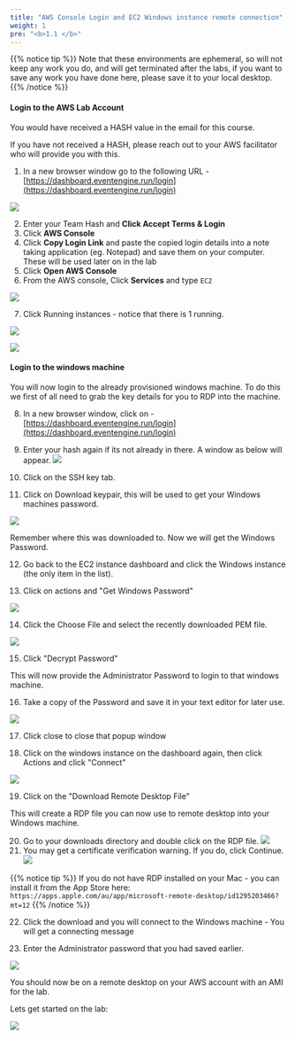 ```yaml
---
title: "AWS Console Login and EC2 Windows instance remote connection"
weight: 1
pre: "<b>1.1 </b>"
---
```


{{% notice tip %}}
Note that these environments are ephemeral, so will not keep any work you do, and will get terminated after the labs, if you want to save any work you have done here, please save it to your local desktop.
{{% /notice %}}

#### Login to the AWS Lab Account
You would have received a HASH value in the email for this course. 

If you have not received a HASH, please reach out to your AWS facilitator who will provide you with this. 

1. In a new browser window go to the following URL - [https://dashboard.eventengine.run/login](https://dashboard.eventengine.run/login)


![](../images/dashboardlogin.png)

2. Enter your Team Hash and **Click Accept Terms & Login**
3. Click **AWS Console**
4. Click **Copy Login Link** and paste the copied login details into a note taking application (eg. Notepad) and save them on your computer. These will be used later on in the lab
5. Click **Open AWS Console**
6. From the AWS console, Click **Services** and type `EC2`



![](../images/ec2.png)

7. Click Running instances - notice that there is 1 running. 

![](../images/ec2runninginstances.png)

![](../images/ec2windows.png)


#### Login to the windows machine

You will now login to the already provisioned windows machine. To do this we first of all need to grab the key details for you to RDP into the machine. 

8. In a new browser window, click on - [https://dashboard.eventengine.run/login](https://dashboard.eventengine.run/login)

9. Enter your hash again if its not already in there. A window as below will appear.
![](../images/teamdashboard.png)

10. Click on the SSH key tab. 

11. Click on Download keypair, this will be used to get your Windows machines password. 


![](../images/keypair.png)

Remember where this was downloaded to. 
Now we will get the Windows Password. 

12. Go back to the EC2 instance dashboard and click the Windows instance (the only item in the list). 

13. Click on actions and "Get Windows Password"

![](../images/getwindowspwd.png)

14. Click the Choose File and select the recently downloaded PEM file.

![](../images/retrievekey.png)

15. Click "Decrypt Password"

This will now provide the Administrator Password to login to that windows machine. 

16. Take a copy of the Password and save it in your text editor for later use.

![](../images/adminpassword.png)

17. Click close to close that popup window

18. Click on the windows instance on the dashboard again, then click Actions and click "Connect"

![](../images/connect.png)

19. Click on the "Download Remote Desktop File"

This will create a RDP file you can now use to remote desktop into your Windows machine. 

20. Go to your downloads directory and double click on the RDP file. 
![](../images/connecting.png)
21. You may get a certificate verification warning. If you do, click Continue. 
![](../images/warning.png)

{{% notice tip %}} 
If you do not have RDP installed on your Mac - you can install it from the App Store here: 
```https://apps.apple.com/au/app/microsoft-remote-desktop/id1295203466?mt=12```
{{% /notice %}}

22. Click the download and you will connect to the Windows machine - You will get a connecting message

23. Enter the Administrator password that you had saved earlier.

![](../images/password.png)

You should now be on a remote desktop on your AWS account with an AMI for the lab.

Lets get started on the lab: 

![](../images/launchdesktop.png)


